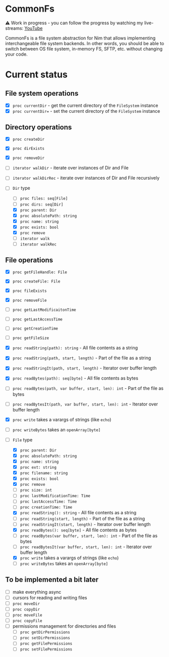 # CommonFs

⚠️ Work in progress - you can follow the progress by watching my live-streams: [YouTube](https://www.youtube.com/watch?v=N803udzR2dg&list=PL5AVzKSngnt-GaJxP04Kfn6cyx8T8hHKd)

CommonFs is a file system abstraction for Nim that allows implementing interchangeable file system backends. In other words, you should be able to switch between OS file system, in-memory FS, SFTP, etc. without changing your code.

# Current status

## File system operations

- [x] `proc currentDir` - get the current directory of the `FileSystem` instance
- [x] `proc currentDir=` - set the current directory of the `FileSystem` instance

## Directory operations

- [x] `proc createDir`
- [x] `proc dirExists`
- [x] `proc removeDir`
- [ ] `iterator walkDir` - iterate over instances of Dir and File
- [ ] `iterator walkDirRec` - iterate over instances of Dir and File recursively

- [ ] `Dir` type
    - [ ] `proc files: seq[File]`
    - [ ] `proc dirs: seq[Dir]`
    - [x] `proc parent: Dir`
    - [x] `proc absolutePath: string`
    - [x] `proc name: string`
    - [x] `proc exists: bool`
    - [x] `proc remove`
    - [ ] `iterator walk`
    - [ ] `iterator walkRec`

## File operations

- [x] `proc getFileHandle: File`
- [x] `proc createFile: File`
- [x] `proc fileExists`
- [x] `proc removeFile`
- [ ] `proc getLastModificaitonTime`
- [ ] `proc getLastAccessTime`
- [ ] `proc getCreationTime`
- [ ] `proc getFileSize`
- [x] `proc readString(path): string` - All file contents as a string
- [x] `proc readString(path, start, length)` - Part of the file as a string
- [x] `proc readStringIt(path, start, length)` - Iterator over buffer length
- [x] `proc readBytes(path): seq[byte]` - All file contents as bytes
- [ ] `proc readBytes(path, var buffer, start, len): int` - Part of the file as bytes
- [ ] `proc readBytesIt(path, var buffer, start, len): int` - Iterator over buffer length
- [x] `proc write` takes a varargs of strings (like `echo`)
- [ ] `proc writeBytes` takes an `openArray[byte]`

- [ ] `File` type
    - [x] `proc parent: Dir`
    - [x] `proc absolutePath: string`
    - [x] `proc name: string`
    - [x] `proc ext: string`
    - [x] `proc filename: string`
    - [x] `proc exists: bool`
    - [x] `proc remove`
    - [ ] `proc size: int`
    - [ ] `proc lastModificationTime: Time`
    - [ ] `proc lastAccessTime: Time`
    - [ ] `proc creationTime: Time`
    - [x] `proc readString(): string` - All file contents as a string
    - [ ] `proc readString(start, length)` - Part of the file as a string
    - [ ] `proc readStringIt(start, length)` - Iterator over buffer length
    - [x] `proc readBytes(): seq[byte]` - All file contents as bytes
    - [ ] `proc readBytes(var buffer, start, len): int` - Part of the file as bytes
    - [ ] `proc readBytesIt(var buffer, start, len): int` - Iterator over buffer length
    - [x] `proc write` takes a varargs of strings (like `echo`)
    - [ ] `proc writeBytes` takes an `openArray[byte]`

## To be implemented a bit later

- [ ] make everything async
- [ ] cursors for reading and writing files
- [ ] `proc moveDir`
- [ ] `proc copyDir`
- [ ] `proc moveFile`
- [ ] `proc copyFile`
- [ ] permissions management for directories and files
    - [ ] `proc getDirPermissions`
    - [ ] `proc setDirPermissions`
    - [ ] `proc getFilePermissions`
    - [ ] `proc setFilePermissions`